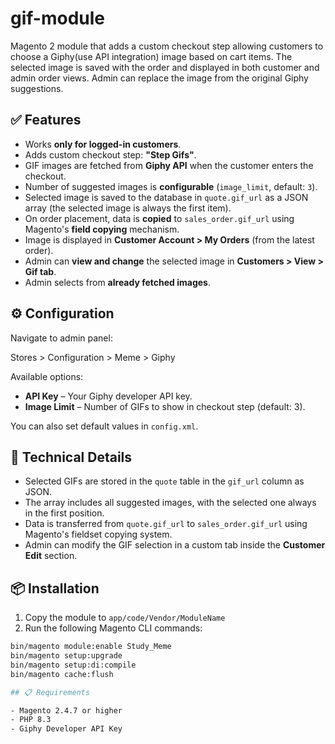 # gif-module
Magento 2 module that adds a custom checkout step allowing customers to choose a Giphy(use API integration) image based on cart items. The selected image is saved with the order and displayed in both customer and admin order views. Admin can replace the image from the original Giphy suggestions.

## ✅ Features

- Works **only for logged-in customers**.
- Adds custom checkout step: **"Step Gifs"**.
- GIF images are fetched from **Giphy API** when the customer enters the checkout.
- Number of suggested images is **configurable** (`image_limit`, default: `3`).
- Selected image is saved to the database in `quote.gif_url` as a JSON array (the selected image is always the first item).
- On order placement, data is **copied** to `sales_order.gif_url` using Magento's **field copying** mechanism.
- Image is displayed in **Customer Account > My Orders** (from the latest order).
- Admin can **view and change** the selected image in **Customers > View > Gif tab**.
- Admin selects from **already fetched images**.

## ⚙️ Configuration

Navigate to admin panel:

Stores > Configuration > Meme > Giphy

Available options:

- **API Key** – Your Giphy developer API key.
- **Image Limit** – Number of GIFs to show in checkout step (default: 3).

You can also set default values in `config.xml`.

## 🧩 Technical Details

- Selected GIFs are stored in the `quote` table in the `gif_url` column as JSON.
- The array includes all suggested images, with the selected one always in the first position.
- Data is transferred from `quote.gif_url` to `sales_order.gif_url` using Magento's fieldset copying system.
- Admin can modify the GIF selection in a custom tab inside the **Customer Edit** section.

## 📦 Installation

1. Copy the module to `app/code/Vendor/ModuleName`
2. Run the following Magento CLI commands:

```bash
bin/magento module:enable Study_Meme
bin/magento setup:upgrade
bin/magento setup:di:compile
bin/magento cache:flush

## 📋 Requirements

- Magento 2.4.7 or higher  
- PHP 8.3
- Giphy Developer API Key
